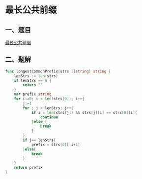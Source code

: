 # 最长公共前缀

## 一、题目

[最长公共前缀](https://leetcode-cn.com/problems/longest-common-prefix/)

## 二、题解

```go
func longestCommonPrefix(strs []string) string {
    lenStrs := len(strs)
    if lenStrs == 0 {
        return ""
    }
    var prefix string
    for i:=0; i < len(strs[0]); i++{
        j:=1
        for ; j < lenStrs; j++{
            if i < len(strs[j]) && strs[j][i] == strs[0][i]{
                continue
            }else {
                break
            }
        }
        if j== lenStrs{
            prefix = strs[0][:i+1]
        }else{
            break
        }
    }
    return prefix
}
```
